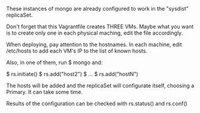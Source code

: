 These instances of mongo are already configured to work in the "sysdist"
replicaSet.

Don't forget that this Vagrantfile creates THREE VMs. Maybe what you want is to
create only one in each physical maching, edit the file accordingly.

When deploying, pay attention to the hostnames. In each machine, edit
/etc/hosts to add each VM's IP to the list of known hosts.

Also, in one of them, run $ mongo and:

$ rs.initiate()
$ rs.add("host2")
$ ...
$ rs.add("hostN")

The hosts will be added and the replicaSet will configurate itself, choosing
a Primary. It can take some time.

Results of the configuration can be checked with rs.status() and rs.conf()
